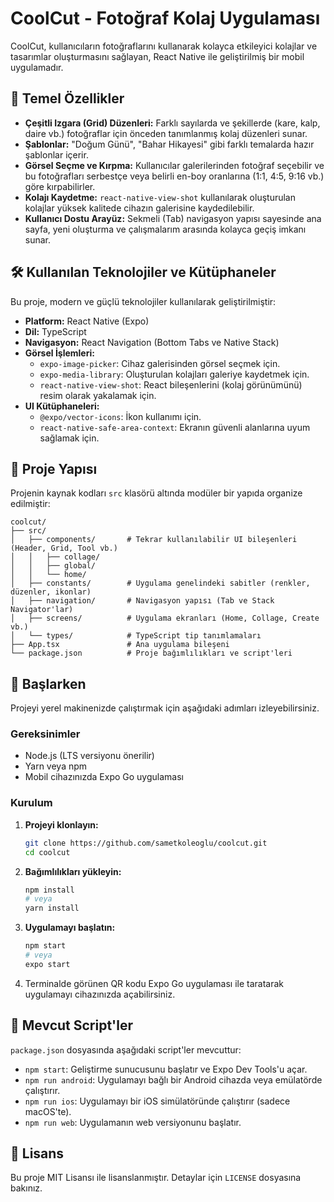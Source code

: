 # CoolCut - Fotoğraf Kolaj Uygulaması

CoolCut, kullanıcıların fotoğraflarını kullanarak kolayca etkileyici kolajlar ve tasarımlar oluşturmasını sağlayan, React Native ile geliştirilmiş bir mobil uygulamadır.

 <!-- Not: Buraya uygulamanızın bir ekran görüntüsünü ekleyebilirsiniz. -->

## 🚀 Temel Özellikler

- **Çeşitli Izgara (Grid) Düzenleri:** Farklı sayılarda ve şekillerde (kare, kalp, daire vb.) fotoğraflar için önceden tanımlanmış kolaj düzenleri sunar.
- **Şablonlar:** "Doğum Günü", "Bahar Hikayesi" gibi farklı temalarda hazır şablonlar içerir.
- **Görsel Seçme ve Kırpma:** Kullanıcılar galerilerinden fotoğraf seçebilir ve bu fotoğrafları serbestçe veya belirli en-boy oranlarına (1:1, 4:5, 9:16 vb.) göre kırpabilirler.
- **Kolajı Kaydetme:** `react-native-view-shot` kullanılarak oluşturulan kolajlar yüksek kalitede cihazın galerisine kaydedilebilir.
- **Kullanıcı Dostu Arayüz:** Sekmeli (Tab) navigasyon yapısı sayesinde ana sayfa, yeni oluşturma ve çalışmalarım arasında kolayca geçiş imkanı sunar.

## 🛠️ Kullanılan Teknolojiler ve Kütüphaneler

Bu proje, modern ve güçlü teknolojiler kullanılarak geliştirilmiştir:

- **Platform:** React Native (Expo)
- **Dil:** TypeScript
- **Navigasyon:** React Navigation (Bottom Tabs ve Native Stack)
- **Görsel İşlemleri:**
  - `expo-image-picker`: Cihaz galerisinden görsel seçmek için.
  - `expo-media-library`: Oluşturulan kolajları galeriye kaydetmek için.
  - `react-native-view-shot`: React bileşenlerini (kolaj görünümünü) resim olarak yakalamak için.
- **UI Kütüphaneleri:**
  - `@expo/vector-icons`: İkon kullanımı için.
  - `react-native-safe-area-context`: Ekranın güvenli alanlarına uyum sağlamak için.

## 📂 Proje Yapısı

Projenin kaynak kodları `src` klasörü altında modüler bir yapıda organize edilmiştir:

```
coolcut/
├── src/
│   ├── components/       # Tekrar kullanılabilir UI bileşenleri (Header, Grid, Tool vb.)
│   │   ├── collage/
│   │   ├── global/
│   │   └── home/
│   ├── constants/        # Uygulama genelindeki sabitler (renkler, düzenler, ikonlar)
│   ├── navigation/       # Navigasyon yapısı (Tab ve Stack Navigator'lar)
│   ├── screens/          # Uygulama ekranları (Home, Collage, Create vb.)
│   └── types/            # TypeScript tip tanımlamaları
├── App.tsx               # Ana uygulama bileşeni
└── package.json          # Proje bağımlılıkları ve script'leri
```

## 🏁 Başlarken

Projeyi yerel makinenizde çalıştırmak için aşağıdaki adımları izleyebilirsiniz.

### Gereksinimler

- Node.js (LTS versiyonu önerilir)
- Yarn veya npm
- Mobil cihazınızda Expo Go uygulaması

### Kurulum

1.  **Projeyi klonlayın:**
    ```bash
    git clone https://github.com/sametkoleoglu/coolcut.git
    cd coolcut
    ```

2.  **Bağımlılıkları yükleyin:**
    ```bash
    npm install
    # veya
    yarn install
    ```

3.  **Uygulamayı başlatın:**
    ```bash
    npm start
    # veya
    expo start
    ```

4.  Terminalde görünen QR kodu Expo Go uygulaması ile taratarak uygulamayı cihazınızda açabilirsiniz.

## 📜 Mevcut Script'ler

`package.json` dosyasında aşağıdaki script'ler mevcuttur:

- `npm start`: Geliştirme sunucusunu başlatır ve Expo Dev Tools'u açar.
- `npm run android`: Uygulamayı bağlı bir Android cihazda veya emülatörde çalıştırır.
- `npm run ios`: Uygulamayı bir iOS simülatöründe çalıştırır (sadece macOS'te).
- `npm run web`: Uygulamanın web versiyonunu başlatır.

## 📄 Lisans

Bu proje MIT Lisansı ile lisanslanmıştır. Detaylar için `LICENSE` dosyasına bakınız.